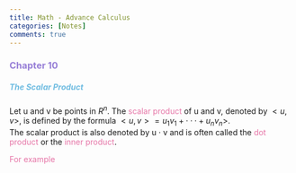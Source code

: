 ```yaml
---
title: Math - Advance Calculus
categories: [Notes]
comments: true
---
```

<script src="https://polyfill.io/v3/polyfill.min.js?features=es6"></script>
<script id="MathJax-script" async src="https://cdn.jsdelivr.net/npm/mathjax@3/es5/tex-mml-chtml.js"></script>


### <font color= 977FD7>Chapter 10</font>
##### <font color= 6FBCE1> The Scalar Product</font>
Let u and v be points in $R^n$. The <font color= E675A7>scalar product</font> of u and v, denoted by $<u,v>$, is defined by the formula $<u,v> = u_{1}v_{1} + ··· + u_{n}v_{n}>$. <br/>
The scalar product is also denoted by u · v and is often called the <font color= E675A7>dot product</font> or the <font color= E675A7>inner product</font>.

<font color= E675A7> For example</font>
